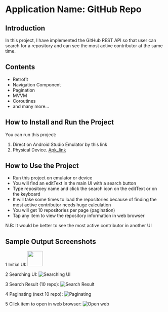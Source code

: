 # Application Name: GitHub Repo

## Introduction

In this project, I have implemented the GitHub REST API so that user can search for a repository and can see the most active contributor at the same time.

## Contents

* Retrofit
* Navigation Component
* Pagination
* MVVM
* Coroutines
* and many more...

## How to Install and Run the Project

You can run this project:

1. Direct on Android Studio Emulator by this link
2. Physical Device. [Apk_link](https://drive.google.com/file/d/1YfojhbgxeCb8anExtJmMJTVpmJSOGXip/view?usp=sharing)

## How to Use the Project

* Run this project on emulator or device
* You will find an editText in the main UI with a search button
* Type repositoey name and click the search icon on the editText or on the keyboard
* It will take some times to load the repositories because of finding the most active contributor needs huge calculation
* You will get 10 repositories per page (pagination)
* Tap any item to view the repository information in web browser

N.B: It would be better to see the most active contributor in another UI

## Sample Output Screenshots
1 Initial UI: 
<img src="https://firebasestorage.googleapis.com/v0/b/kitbag-ca2b0.appspot.com/o/personal%2F1.png?alt=media&token=5ae17c04-4caf-438a-8df7-39b927669200" width="48">

2 Searching UI: 
![Searching UI](https://firebasestorage.googleapis.com/v0/b/kitbag-ca2b0.appspot.com/o/personal%2F2.png?alt=media&token=30e9200d-9269-414b-82cd-b4be33fdeaa5 "Searching for repositories")

3 Search Result (10 repo): 
![Search Result](https://firebasestorage.googleapis.com/v0/b/kitbag-ca2b0.appspot.com/o/personal%2F3.png?alt=media&token=4a95a3ff-79da-4bdb-836d-defdb29cbf2c "Search Result")

4 Paginating (next 10 repo): 
![Paginating](https://firebasestorage.googleapis.com/v0/b/kitbag-ca2b0.appspot.com/o/personal%2F4.png?alt=media&token=7736bd34-ddbe-47dd-9f7b-0b501f1ff270 "Paginating for next 10 repositories")

5 Click item to open in web browser: 
![Open web](https://firebasestorage.googleapis.com/v0/b/kitbag-ca2b0.appspot.com/o/personal%2F5.png?alt=media&token=e75b0dce-3371-45f0-99d3-f2e7051cc821 "Click item to open in web browser")
